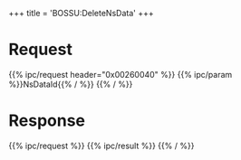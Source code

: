 +++
title = 'BOSSU:DeleteNsData'
+++

# Request

{{% ipc/request header="0x00260040" %}}
{{% ipc/param %}}NsDataId{{% / %}}
{{% / %}}

# Response

{{% ipc/request %}}
{{% ipc/result %}}
{{% / %}}
